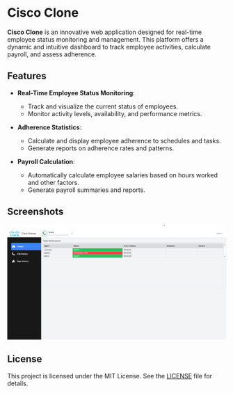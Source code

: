 # Cisco Clone

**Cisco Clone** is an innovative web application designed for real-time employee status monitoring and management. This platform offers a dynamic and intuitive dashboard to track employee activities, calculate payroll, and assess adherence.

## Features

- **Real-Time Employee Status Monitoring**:
    - Track and visualize the current status of employees.
    - Monitor activity levels, availability, and performance metrics.

- **Adherence Statistics**:
    - Calculate and display employee adherence to schedules and tasks.
    - Generate reports on adherence rates and patterns.

- **Payroll Calculation**:
    - Automatically calculate employee salaries based on hours worked and other factors.
    - Generate payroll summaries and reports.

## Screenshots

<p align="center">
  <img src="/resources/images/cisco-admin-dashboard.png" alt="Cisco Admin Dashboard">
</p>

## License

This project is licensed under the MIT License. See the [LICENSE](LICENSE) file for details.
